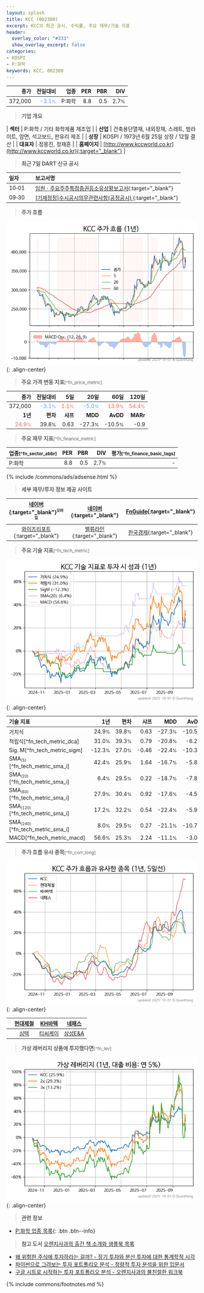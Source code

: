```yaml
---
layout: splash
title: KCC (002380)
excerpt: KCC의 최근 공시, 수익률, 주요 재무/기술 지표
header:
  overlay_color: "#333"
  show_overlay_excerpt: false
categories:
- KOSPI
- P:화학
keywords: KCC, 002380
---
```


| **종가** | **전일대비** | **업종** | **PER** | **PBR** | **DIV** |
| -------: | -----------: | -------: | ------: | ------: | ------: |
| 372,000 | <span style="color: cornflowerblue">-3.1<small>%</small></span> | P:화학 | 8.8 | 0.5 | 2.7<small>%</small> |

<!-- more -->


> **기업 개요**<a id="company"></a>

| <span style="white-space:nowrap;">**섹터**</span> | P:화학 / 기타 화학제품 제조업 |
| <span style="white-space:nowrap;">**산업**</span> | 건축용단열재, 내외장재, 스레트, 밤라이트, 암면, 석고보드, 판유리 제조 |
| <span style="white-space:nowrap;">**상장**</span> | KOSPI / 1973년 6월 25일 상장 / 12월 결산 |
| <span style="white-space:nowrap;">**대표자**</span> | 정몽진, 정재훈 |
| <span style="white-space:nowrap;">**홈페이지**</span> | [http://www.kccworld.co.kr](http://www.kccworld.co.kr){:target="_blank"} |


> **최근 7일 DART 신규 공시**<a id="dart"></a>

| **일자** |      | **보고서명** |
| :------- | :--- | :----------- |
| 10&#x2011;01 | | [임원ㆍ주요주주특정증권등소유상황보고서](https://dart.fss.or.kr/dsaf001/main.do?rcpNo=20251001000316){:target="_blank"} |
| 09&#x2011;30 | | [[기재정정]수시공시의무관련사항(공정공시)              ](https://dart.fss.or.kr/dsaf001/main.do?rcpNo=20250930800210){:target="_blank"} |


> **주가 흐름**<a id="price"></a>

![002380](/stock/images/002380.png){: .align-center}


> **주요 가격 변동 지표**<small>[^fn_price_metric]</small>

| **종가** | **전일대비** | **5일** | **20일** | **60일** | **120일** |
| -------: | -----------: | ------: | -------: | -------: | --------: |
| 372,000 | <span style="color: cornflowerblue">-3.1<small>%</small></span> | <span style="color: tomato">1.1<small>%</small></span> | <span style="color: cornflowerblue">-5.0<small>%</small></span> | <span style="color: tomato">13.9<small>%</small></span> | <span style="color: tomato">54.4<small>%</small></span> |
| **1년** | **편차** | **샤프** | **MDD** | **AvDD** | **MARr** |
| <span style="color: tomato">24.9<small>%</small></span> | 39.8<small>%</small> | 0.63 | -27.3<small>%</small> | -10.5<small>%</small> | -0.9 |


> **주요 재무 지표**<small>[^fn_finance_metric]</small>

| **업종**<small>[^fn_sector_abbr]</small> | **PER** | **PBR** | **DIV** | **평가**<small>[^fn_finance_basic_tags]</small> |
| :--------------------------------------- | ------: | ------: | ------: | ----------------------------------------------: |
| P:화학 | 8.8 | 0.5 | 2.7<small>%</small> | - |



{% include /commons/ads/adsense.html %}

> **세부 재무/투자 정보 제공 사이트**

| [네이버](https://m.stock.naver.com/domestic/stock/002380/finance/summary){:target="_blank"}<sup><small>모바일</small></sup> | [네이버](https://finance.naver.com/item/coinfo.naver?code=002380){:target="_blank"} | [FnGuide](https://comp.fnguide.com/SVO2/ASP/SVD_Invest.asp?gicode=A002380&MenuYn=Y){:target="_blank"} |
| :---: | :---: | :---: |
| [와이즈리포트](https://comp.wisereport.co.kr/company/c1040001.aspx?cmp_cd=002380){:target="_blank"} | [밸류라인](https://www.valueline.co.kr/finance/summary/002380){:target="_blank"} | [한국경제](https://markets.hankyung.com/stock/002380/financial-summary){:target="_blank"} |


> **주요 기술 지표**<small>[^fn_tech_metric]</small>


![002380](/stock/images/002380_tech.png){: .align-center}

| **기술 지표** | **1년** | **편차** | **샤프** | **MDD** | **AvDD** |
| :------------ | ------: | -----------: | -------: | ------: | -------: |
| 거치식 | 24.9<small>%</small> | 39.8<small>%</small> | 0.63 | -27.3<small>%</small> | -10.5<small>%</small> |
| 적립식[^fn_tech_metric_dca] | 31.0<small>%</small> | 39.3<small>%</small> | 0.79 | -20.8<small>%</small> | -6.2<small>%</small> |
| Sig. M[^fn_tech_metric_sigm] | -12.3<small>%</small> | 27.0<small>%</small> | -0.46 | -22.4<small>%</small> | -10.3<small>%</small> |
| SMA<small><sub>(5)</sub></small>[^fn_tech_metric_sma_i] | 42.4<small>%</small> | 25.9<small>%</small> | 1.64 | -16.7<small>%</small> | -5.8<small>%</small> |
| SMA<small><sub>(20)</sub></small>[^fn_tech_metric_sma_i] | 6.4<small>%</small> | 29.5<small>%</small> | 0.22 | -18.7<small>%</small> | -7.8<small>%</small> |
| SMA<small><sub>(60)</sub></small>[^fn_tech_metric_sma_i] | 27.9<small>%</small> | 30.4<small>%</small> | 0.92 | -17.6<small>%</small> | -4.5<small>%</small> |
| SMA<small><sub>(120)</sub></small>[^fn_tech_metric_sma_i] | 17.2<small>%</small> | 32.2<small>%</small> | 0.54 | -22.4<small>%</small> | -5.9<small>%</small> |
| SMA<small><sub>(240)</sub></small>[^fn_tech_metric_sma_i] | 8.0<small>%</small> | 29.5<small>%</small> | 0.27 | -21.1<small>%</small> | -10.7<small>%</small> |
| MACD[^fn_tech_metric_macd] | 56.6<small>%</small> | 25.3<small>%</small> | 2.24 | -11.1<small>%</small> | -3.0<small>%</small> |


> **주가 흐름 유사 종목**<a id="corr"></a><small>[^fn_corr_long]</small>

![002380](/stock/images/002380_corr.png){: .align-center}

|       | [현대제철](/004020/) | [KH바텍](/060720/) | [네패스](/033640/) |
| :---: | :------------------------------------: | :------------------------------------: | :------------------------------------: |
|       | [심텍](/222800/) | [티씨케이](/064760/) | [삼성E&A](/028050/) |


> **가상 레버리지 상품에 투자했다면**<a id="2x"></a><small>[^fn_lev]</small>

![002380](/stock/images/002380_2x.png){: .align-center}


> **관련 정보**

- [P:화학 업종 목록](/stats/sector/kospi_업종_화학_종목/){: .btn .btn--info}

> **참고 도서** [오렌지사과의 출간 책 소개와 샘플북 목록](https://kongdori.tistory.com/691)

- [왜 위험한 주식에 투자하라는 걸까? - 장기 투자와 분산 투자에 대한 통계학적 시각](https://kongdori.tistory.com/421)
- [파이썬으로 그려보는 투자 포트폴리오 분석  - 정량적 투자 분석을 위한 입문서](https://kongdori.tistory.com/643)
- [구글 시트로 시작하는 투자 포트폴리오 분석 - 오렌지사과의 불친절한 워크북](https://kongdori.tistory.com/449)


{% include commons/footnotes.md %}